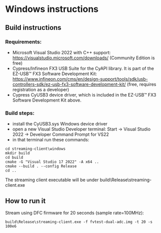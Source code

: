 # Windows instructions

## Build instructions

### Requirements:

- Microsoft Visual Studio 2022 with C++ support: https://visualstudio.microsoft.com/downloads/ (Community Edition is free)
- Cypress/Infineon FX3 USB Suite for the CyAPI library. It is part of the EZ-USB™ FX3 Software Development Kit: https://www.infineon.com/cms/en/design-support/tools/sdk/usb-controllers-sdk/ez-usb-fx3-software-development-kit/ (free, requires registration as a developer)
- Cypress CyUSB3 device driver, which is included in the EZ-USB™ FX3 Software Development Kit above.

### Build steps:

- install the CyUSB3.sys Windows device driver
- open a new Visual Studio Developer terminal: Start -> Visual Studio 2022 -> Developer Command Prompt for VS22
- in that terminal run these commands:
```
cd streaming-client\windows
mkdir build
cd build
cmake -G "Visual Studio 17 2022" -A x64 ..
cmake --build . --config Release
cd ..
```

The streaming client executable will be under build\Release\streaming-client.exe


## How to run it

Stream using DFC firmware for 20 seconds (sample rate=100MHz):
```
build\Release\streaming-client.exe -f fvtest-dual-adc.img -t 20 -s 100e6
```
